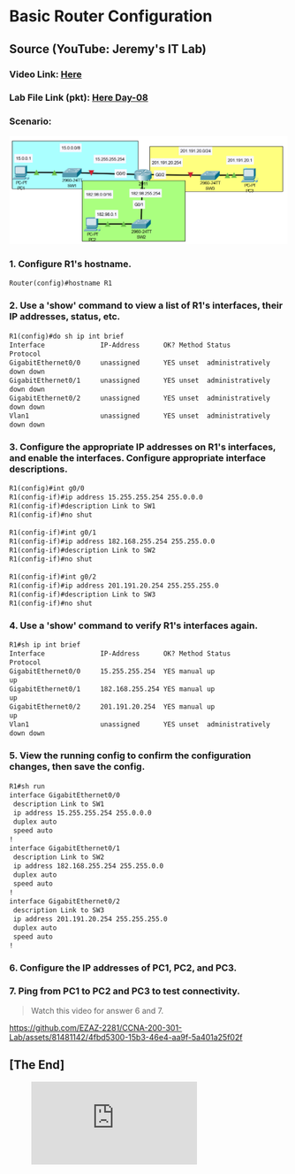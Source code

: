 # Basic Router Configuration 
## Source (YouTube: Jeremy's IT Lab)
### Video Link: [Here](https://youtu.be/e1jbvyMeS5I?si=QUppE7XGYXwEvvnr)
### Lab File Link (pkt): [Here Day-08](https://mega.nz/file/qp5CgL6S#4BbdGjMX5T1-qTXzrgXovabPbWP_ropAZz-BTvvfat0)
### Scenario:
![](../images/brg.PNG)
### **1. Configure R1's hostname.**
```
Router(config)#hostname R1
```
### **2. Use a 'show' command to view a list of R1's interfaces, their IP addresses, status, etc.**
```
R1(config)#do sh ip int brief
Interface              IP-Address      OK? Method Status                Protocol 
GigabitEthernet0/0     unassigned      YES unset  administratively down down 
GigabitEthernet0/1     unassigned      YES unset  administratively down down 
GigabitEthernet0/2     unassigned      YES unset  administratively down down 
Vlan1                  unassigned      YES unset  administratively down down
```
### **3. Configure the appropriate IP addresses on R1's interfaces, and enable the interfaces. Configure appropriate interface descriptions.**
```
R1(config)#int g0/0
R1(config-if)#ip address 15.255.255.254 255.0.0.0
R1(config-if)#description Link to SW1
R1(config-if)#no shut

R1(config-if)#int g0/1
R1(config-if)#ip address 182.168.255.254 255.255.0.0
R1(config-if)#description Link to SW2
R1(config-if)#no shut

R1(config-if)#int g0/2
R1(config-if)#ip address 201.191.20.254 255.255.255.0
R1(config-if)#description Link to SW3
R1(config-if)#no shut
```
### **4. Use a 'show' command to verify R1's interfaces again.**
```
R1#sh ip int brief
Interface              IP-Address      OK? Method Status                Protocol 
GigabitEthernet0/0     15.255.255.254  YES manual up                    up 
GigabitEthernet0/1     182.168.255.254 YES manual up                    up 
GigabitEthernet0/2     201.191.20.254  YES manual up                    up 
Vlan1                  unassigned      YES unset  administratively down down
```

### **5. View the running config to confirm the configuration changes, then save the config.**
```
R1#sh run 
interface GigabitEthernet0/0
 description Link to SW1
 ip address 15.255.255.254 255.0.0.0
 duplex auto
 speed auto
!
interface GigabitEthernet0/1
 description Link to SW2
 ip address 182.168.255.254 255.255.0.0
 duplex auto
 speed auto
!
interface GigabitEthernet0/2
 description Link to SW3
 ip address 201.191.20.254 255.255.255.0
 duplex auto
 speed auto
!
```
### **6. Configure the IP addresses of PC1, PC2, and PC3.**

### **7. Ping from PC1 to PC2 and PC3 to test connectivity.**
> Watch this video for answer 6 and 7.  

https://github.com/EZAZ-2281/CCNA-200-301-Lab/assets/81481142/4fbd5300-15b3-46e4-aa9f-5a401a25f02f

## **[The End]**

<figure class="video_container">
  <iframe src="https://www.youtube.com/embed/enMumwvLAug" frameborder="0" allowfullscreen="true"> </iframe>
</figure>

